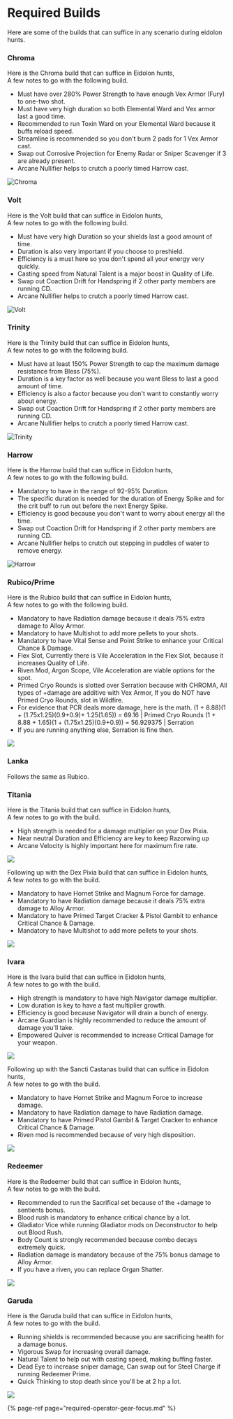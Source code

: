 # Required Builds

Here are some of the builds that can suffice in any scenario during eidolon hunts.

### Chroma

Here is the Chroma build that can suffice in Eidolon hunts,  
A few notes to go with the following build.

* Must have over 280% Power Strength to have enough Vex Armor \(Fury\) to one-two shot.
* Must have very high duration so both Elemental Ward and Vex armor last a good time.
* Recommended to run Toxin Ward on your Elemental Ward because it buffs reload speed.
* Streamline is recommended so you don't burn 2 pads for 1 Vex Armor cast.
* Swap out Corrosive Projection for Enemy Radar or Sniper Scavenger if 3 are already present.
* Arcane Nullifier helps to crutch a poorly timed Harrow cast.

![Chroma](../../.gitbook/assets/image%20%2821%29.png)

### Volt

Here is the Volt build that can suffice in Eidolon hunts,  
A few notes to go with the following build.

* Must have very high Duration so your shields last a good amount of time.
* Duration is also very important if you choose to preshield.
* Efficiency is a must here so you don't spend all your energy very quickly.
* Casting speed from Natural Talent is a major boost in Quality of Life.
* Swap out Coaction Drift for Handspring if 2 other party members are running CD.
* Arcane Nullifier helps to crutch a poorly timed Harrow cast.

![Volt](../../.gitbook/assets/image%20%2822%29.png)

### Trinity

Here is the Trinity build that can suffice in Eidolon hunts,  
A few notes to go with the following build.

* Must have at least 150% Power Strength to cap the maximum damage resistance from Bless \(75%\).
* Duration is a key factor as well because you want Bless to last a good amount of time.
* Efficiency is also a factor because you don't want to constantly worry about energy.
* Swap out Coaction Drift for Handspring if 2 other party members are running CD.
* Arcane Nullifier helps to crutch a poorly timed Harrow cast.

![Trinity](../../.gitbook/assets/image%20%2811%29.png)

### Harrow

Here is the Harrow build that can suffice in Eidolon hunts,  
A few notes to go with the following build.

* Mandatory to have in the range of 92-95% Duration.
* The specific duration is needed for the duration of Energy Spike and for the crit buff to run out before the next Energy Spike.
* Efficiency is good because you don't want to worry about energy all the time.
* Swap out Coaction Drift for Handspring if 2 other party members are running CD.
* Arcane Nullifier helps to crutch out stepping in puddles of water to remove energy.

![Harrow](../../.gitbook/assets/image%20%284%29.png)

### Rubico/Prime

Here is the Rubico build that can suffice in Eidolon hunts,  
A few notes to go with the following build.

* Mandatory to have Radiation damage because it deals 75% extra damage to Alloy Armor.
* Mandatory to have Multishot to add more pellets to your shots.
* Mandatory to have Vital Sense and Point Strike to enhance your Critical Chance & Damage.
* Flex Slot, Currently there is Vile Acceleration in the Flex Slot, because it increases Quality of Life.
* Riven Mod, Argon Scope, Vile Acceleration are viable options for the spot.
* Primed Cryo Rounds is slotted over Serration because with CHROMA, All types of +damage are additive with Vex Armor, If you do NOT have Primed Cryo Rounds, slot in Wildfire. 
* For evidence that PCR deals more damage, here is the math. \(1 + 8.88\)\(1 + \(1.75x1.25\)\(0.9+0.9\)+ 1.25\(1.65\)\) = 69.16 \| Primed Cryo Rounds \(1 + 8.88 + 1.65\)\(1 + \(1.75x1.25\)\(0.9+0.9\)\) = 56.929375 \| Serration
* If you are running anything else, Serration is fine then.

![](../../.gitbook/assets/image%20%2815%29.png)

### Lanka

Follows the same as Rubico.

### Titania

 Here is the Titania build that can suffice in Eidolon hunts,  
A few notes to go with the build.

* High strength is needed for a damage multiplier on your Dex Pixia.
* Near neutral Duration and Efficiency are key to keep Razorwing up
* Arcane Velocity is highly important here for maximum fire rate.

![](../../.gitbook/assets/image%20%2827%29.png)

Following up with the Dex Pixia build that can suffice in Eidolon hunts,  
A few notes to go with the build.

* Mandatory to have Hornet Strike and Magnum Force for damage.
* Mandatory to have Radiation damage because it deals 75% extra damage to Alloy Armor.
* Mandatory to have Primed Target Cracker & Pistol Gambit to enhance Critical Chance & Damage.
* Mandatory to have Multishot to add more pellets to your shots.

![](../../.gitbook/assets/image%20%289%29.png)

### Ivara

Here is the Ivara build that can suffice in Eidolon hunts,  
A few notes to go with the build.

* High strength is mandatory to have high Navigator damage multiplier.
* Low duration is key to have a fast multiplier growth.
* Efficiency is good because Navigator will drain a bunch of energy.
* Arcane Guardian is highly recommended to reduce the amount of damage you'll take.
* Empowered Quiver is recommended to increase Critical Damage for your weapon.

![](../../.gitbook/assets/image%20%2818%29.png)

Following up with the Sancti Castanas build that can suffice in Eidolon hunts,  
A few notes to go with the build.

* Mandatory to have Hornet Strike and Magnum Force to increase damage.
* Mandatory to have Radiation damage to have Radiation damage.
* Mandatory to have Primed Pistol Gambit & Target Cracker to enhance Critical Chance & Damage.
* Riven mod is recommended because of very high disposition.

![](../../.gitbook/assets/image%20%2823%29.png)

### Redeemer

Here is the Redeemer build that can suffice in Eidolon hunts,  
A few notes to go with the build.

* Recommended to run the Sacrifical set because of the +damage to sentients bonus.
* Blood rush is mandatory to enhance critical chance by a lot.
* Gladiator Vice while running Gladiator mods on Deconstructor to help out Blood Rush.
* Body Count is strongly recommended because combo decays extremely quick.
* Radiation damage is mandatory because of the 75% bonus damage to Alloy Armor.
* If you have a riven, you can replace Organ Shatter.

![](../../.gitbook/assets/image%20%2826%29.png)

### Garuda

Here is the Garuda build that can suffice in Eidolon hunts,  
A few notes to go with the build.

* Running shields is recommended because you are sacrificing health for a damage bonus.
* Vigorous Swap for increasing overall damage.
* Natural Talent to help out with casting speed, making buffing faster.
* Dead Eye to increase sniper damage, Can swap out for Steel Charge if running Redeemer Prime.
* Quick Thinking to stop death since you'll be at 2 hp a lot.

![](../../.gitbook/assets/image%20%2824%29.png)

{% page-ref page="required-operator-gear-focus.md" %}

